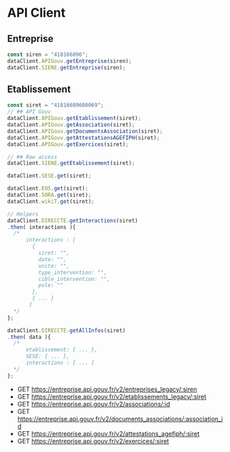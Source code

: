 # API Client

## Entreprise
```javascript
const siren = "418166096";
dataClient.APIGouv.getEntreprise(siren);
dataClient.SIENE.getEntreprise(siren);
```

## Etablissement
```javascript
const siret = "41816609600069";
// ## API Gouv
dataClient.APIGouv.getEtablissement(siret);
dataClient.APIGouv.getAssociation(siret);
dataClient.APIGouv.getDocumentsAssociation(siret);
dataClient.APIGouv.getAttestationsAGEFIPH(siret);
dataClient.APIGouv.getExercices(siret);

// ## Raw access
dataClient.SIENE.getEtablissement(siret);

dataClient.SESE.get(siret);

dataClient.EOS.get(siret);
dataClient.SORA.get(siret);
dataClient.wikiT.get(siret);

// Helpers
dataClient.DIRECCTE.getInteractions(siret)
.then( interactions ){
  /*
      interactions : [
        {
          siret: "",
          date: "",
          unite: "",
          type_intervention: "",
          cible_intervention: "",
          pole: ""
        },
        { ... }
       ]
  */
};

dataClient.DIRECCTE.getAllInfos(siret)
.then( data ){
  /*
      etablissement: { ... },
      SESE: { ... },
      interactions : [ ... ]
  */
};

```

* GET https://entreprise.api.gouv.fr/v2/entreprises_legacy/:siren
* GET https://entreprise.api.gouv.fr/v2/etablissements_legacy/:siret
* GET https://entreprise.api.gouv.fr/v2/associations/:id
* GET https://entreprise.api.gouv.fr/v2/documents_associations/:association_id
* GET https://entreprise.api.gouv.fr/v2/attestations_agefiph/:siret
* GET https://entreprise.api.gouv.fr/v2/exercices/:siret
